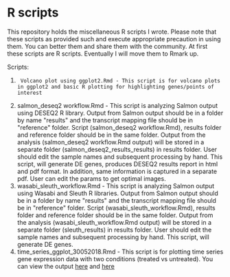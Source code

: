 # R scripts

This repository holds the miscellaneous R scripts I wrote. Please note that these scripts as provided such and execute appropriate precaution in using them. You can better them and share them with the community. At first these scripts are R scripts. Eventually I will move them to Rmark up.

Scripts:
1.  	Volcano plot using ggplot2.Rmd - This script is for volcano plots in ggplot2 and basic R plotting for highlighting genes/points of interest
2. salmon_deseq2 workflow.Rmd - This script is analyzing Salmon output using DESEQ2 R library. Output from Salmon output should be in a folder by name "results" and the transcript mapping file should be in "reference" folder. Script (salmon_deseq2 workflow.Rmd), results folder and reference folder should be in the same folder. Output from the analysis (salmon_deseq2 workflow.Rmd output) will be stored in a separate folder (salmon_deseq2_results_results) in results folder. User should edit the sample names and subsequent processing by hand. This script, will generate DE genes, produces DESEQ2 results report in html and pdf format. In addition, same information is captured in a separate pdf. User can edit the params to get optimal images. 
3. wasabi_sleuth_workflow.Rmd - This script is analyzing Salmon output using Wasabi and Sleuth R libraries. Output from Salmon output should be in a folder by name "results" and the transcript mapping file should be in "reference" folder. Script (wasabi_sleuth_workflow.Rmd), results folder and reference folder should be in the same folder. Output from the analysis (wasabi_sleuth_workflow.Rmd output) will be stored in a separate folder (sleuth_results) in results folder. User should edit the sample names and subsequent processing by hand. This script, will generate DE genes.
4. time_series_ggplot_30052018.Rmd - This script is for plotting time series gene expression data with two conditions (treated vs untreated). You can view the output [here](https://3.bp.blogspot.com/-Ro4WbMfqWU4/Ww5rsc_p5OI/AAAAAAAABDM/w411-QoLBiYw3ZJLOD-rVazGqoNIEbkHwCLcBGAs/s1600/Rplot02.png) and [here](https://2.bp.blogspot.com/-sbcahB8aeHY/Ww5ryxfl7mI/AAAAAAAABDQ/gUr47aZAPBAuzhI0M6_dYaTa8dHkC6lUwCEwYBhgL/s1600/Rplot.png)
